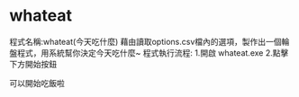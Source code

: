 # whateat
程式名稱:whateat(今天吃什麼)
藉由讀取options.csv檔內的選項，製作出一個輪盤程式，用系統幫你決定今天吃什麼~
程式執行流程:
1.開啟 whateat.exe
2.點擊下方開始按鈕

可以開始吃飯啦
